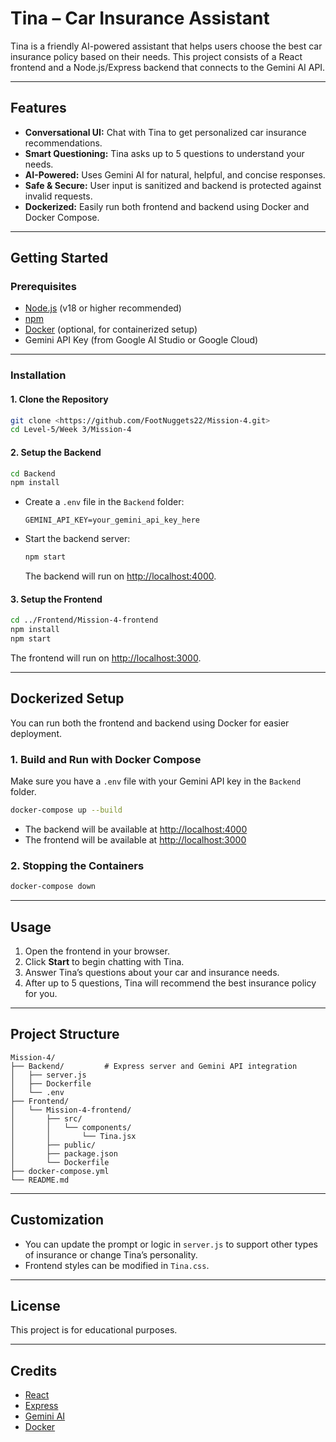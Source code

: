 # Tina – Car Insurance Assistant

Tina is a friendly AI-powered assistant that helps users choose the best car insurance policy based on their needs. This project consists of a React frontend and a Node.js/Express backend that connects to the Gemini AI API.

---

## Features

- **Conversational UI:** Chat with Tina to get personalized car insurance recommendations.
- **Smart Questioning:** Tina asks up to 5 questions to understand your needs.
- **AI-Powered:** Uses Gemini AI for natural, helpful, and concise responses.
- **Safe & Secure:** User input is sanitized and backend is protected against invalid requests.
- **Dockerized:** Easily run both frontend and backend using Docker and Docker Compose.

---

## Getting Started

### Prerequisites

- [Node.js](https://nodejs.org/) (v18 or higher recommended)
- [npm](https://www.npmjs.com/)
- [Docker](https://www.docker.com/) (optional, for containerized setup)
- Gemini API Key (from Google AI Studio or Google Cloud)

---

### Installation

#### 1. Clone the Repository

```bash
git clone <https://github.com/FootNuggets22/Mission-4.git>
cd Level-5/Week 3/Mission-4
```

#### 2. Setup the Backend

```bash
cd Backend
npm install
```

- Create a `.env` file in the `Backend` folder:
  ```
  GEMINI_API_KEY=your_gemini_api_key_here
  ```

- Start the backend server:
  ```bash
  npm start
  ```
  The backend will run on [http://localhost:4000](http://localhost:4000).

#### 3. Setup the Frontend

```bash
cd ../Frontend/Mission-4-frontend
npm install
npm start
```
The frontend will run on [http://localhost:3000](http://localhost:3000).

---

## Dockerized Setup

You can run both the frontend and backend using Docker for easier deployment.

### 1. Build and Run with Docker Compose

Make sure you have a `.env` file with your Gemini API key in the `Backend` folder.

```bash
docker-compose up --build
```

- The backend will be available at [http://localhost:4000](http://localhost:4000)
- The frontend will be available at [http://localhost:3000](http://localhost:3000)

### 2. Stopping the Containers

```bash
docker-compose down
```

---

## Usage

1. Open the frontend in your browser.
2. Click **Start** to begin chatting with Tina.
3. Answer Tina’s questions about your car and insurance needs.
4. After up to 5 questions, Tina will recommend the best insurance policy for you.

---

## Project Structure

```
Mission-4/
├── Backend/         # Express server and Gemini API integration
│   ├── server.js
│   ├── Dockerfile
│   └── .env
├── Frontend/
│   └── Mission-4-frontend/
│       ├── src/
│       │   └── components/
│       │       └── Tina.jsx
│       ├── public/
│       ├── package.json
│       └── Dockerfile
├── docker-compose.yml
└── README.md
```

---

## Customization

- You can update the prompt or logic in `server.js` to support other types of insurance or change Tina’s personality.
- Frontend styles can be modified in `Tina.css`.

---

## License

This project is for educational purposes.

---

## Credits

- [React](https://react.dev/)
- [Express](https://expressjs.com/)
- [Gemini AI](https://ai.google.dev/)
- [Docker](https://www.docker.com/)
